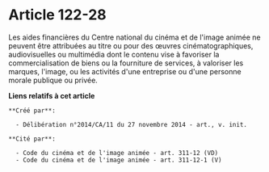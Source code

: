 # Article 122-28

Les aides financières du Centre national du cinéma et de l'image animée ne peuvent être attribuées au titre ou pour des
œuvres cinématographiques, audiovisuelles ou multimédia dont le contenu vise à favoriser la commercialisation de biens ou la
fourniture de services, à valoriser les marques, l'image, ou les activités d'une entreprise ou d'une personne morale publique
ou privée.

**Liens relatifs à cet article**

	**Créé par**:

	  - Délibération n°2014/CA/11 du 27 novembre 2014 - art., v. init.

	**Cité par**:

	  - Code du cinéma et de l'image animée - art. 311-12 (VD)
	  - Code du cinéma et de l'image animée - art. 311-12-1 (V)
